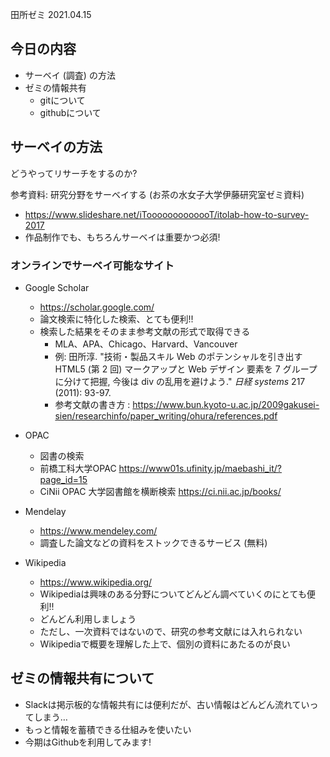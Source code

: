 田所ゼミ 2021.04.15

## 今日の内容

- サーベイ (調査) の方法
- ゼミの情報共有
  - gitについて
  - githubについて

## サーベイの方法

どうやってリサーチをするのか?

参考資料: 研究分野をサーベイする (お茶の水女子大学伊藤研究室ゼミ資料)

- https://www.slideshare.net/iTooooooooooooT/itolab-how-to-survey-2017
- 作品制作でも、もちろんサーベイは重要かつ必須!

### オンラインでサーベイ可能なサイト

- Google Scholar
  - https://scholar.google.com/
  - 論文検索に特化した検索、とても便利!!
  - 検索した結果をそのまま参考文献の形式で取得できる
    - MLA、APA、Chicago、Harvard、Vancouver
    - 例: 田所淳. "技術・製品スキル Web のポテンシャルを引き出す HTML5 (第 2 回) マークアップと Web デザイン 要素を 7 グループに分けて把握, 今後は div の乱用を避けよう." *日経 systems* 217 (2011): 93-97.
    - 参考文献の書き方 : https://www.bun.kyoto-u.ac.jp/2009gakusei-sien/researchinfo/paper_writing/ohura/references.pdf
- OPAC
  - 図書の検索
  - 前橋工科大学OPAC https://www01s.ufinity.jp/maebashi_it/?page_id=15
  - CiNii OPAC 大学図書館を横断検索 https://ci.nii.ac.jp/books/
- Mendelay
  - https://www.mendeley.com/
  - 調査した論文などの資料をストックできるサービス (無料)

- Wikipedia
  - https://www.wikipedia.org/
  - Wikipediaは興味のある分野についてどんどん調べていくのにとても便利!!
  - どんどん利用しましょう
  - ただし、一次資料ではないので、研究の参考文献には入れられない
  - Wikipediaで概要を理解した上で、個別の資料にあたるのが良い

## ゼミの情報共有について

- Slackは掲示板的な情報共有には便利だが、古い情報はどんどん流れていってしまう…
- もっと情報を蓄積できる仕組みを使いたい
- 今期はGithubを利用してみます!

